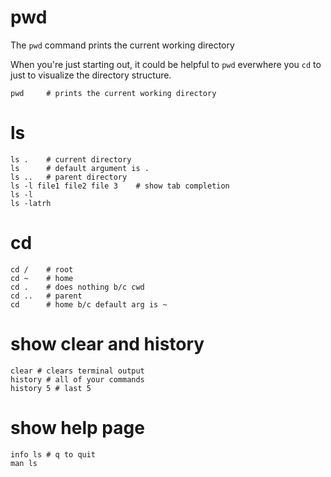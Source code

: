 # pwd 

The `pwd` command prints the current working directory

When you're just starting out, it could be helpful to `pwd` everwhere you `cd` to just to visualize the directory structure. 

```
pwd     # prints the current working directory
```

# ls

```
ls .    # current directory
ls      # default argument is .
ls ..   # parent directory
ls -l file1 file2 file 3    # show tab completion
ls -l 
ls -latrh
```

# cd 
```
cd /    # root
cd ~    # home
cd .    # does nothing b/c cwd
cd ..   # parent
cd      # home b/c default arg is ~
```
# show clear and history
```
clear # clears terminal output
history # all of your commands
history 5 # last 5
```

# show help page
```
info ls # q to quit
man ls
```

